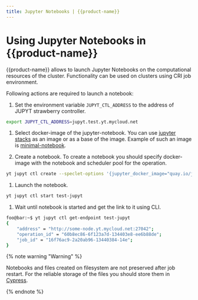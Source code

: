 ```yaml
---
title: Jupyter Notebooks | {{product-name}}
---
```


# Using Jupyter Notebooks in {{product-name}}

{{product-name}} allows to launch Jupyter Notebooks on the computational resources of the cluster. Functionality can be used on clusters using CRI job environment.

Following actions are required to launch a notebook:

1. Set the environment variable `JUPYT_CTL_ADDRESS` to the address of JUPYT strawberry controller.
```bash
export JUPYT_CTL_ADDRESS=jupyt.test.yt.mycloud.net
```

1. Select docker-image of the jupyter-notebook. You can use [jupyter stacks](https://jupyter-docker-stacks.readthedocs.io/en/latest/) as an image or as a base of the image. Example of such an image is [minimal-notebook](https://quay.io/jupyter/minimal-notebook).

1. Create a notebook. To create a notebook you should specify docker-image with the notebook and scheduler pool for the operation.
```bash
yt jupyt ctl create --speclet-options '{jupyter_docker_image="quay.io/jupyter/minimal-notebook"; pool=my-pool}' test-jupyt
```

1. Launch the notebook.
```bash
yt jupyt ctl start test-jupyt
```

1. Wait until notebook is started and get the link to it using CLI.
```bash
foo@bar:~$ yt jupyt ctl get-endpoint test-jupyt
{
    "address" = "http://some-node.yt.mycloud.net:27042";
    "operation_id" = "60b8ec86-6f123a7d-134403e8-ee6b88de";
    "job_id" = "16f76ac9-2a20ab96-13440384-14e";
}
```

{% note warning "Warning" %}

Notebooks and files created on filesystem are not preserved after job restart. For the reliable storage of the files you should store them in [Cypress](../user-guide/storage/cypress.md).

{% endnote %}
